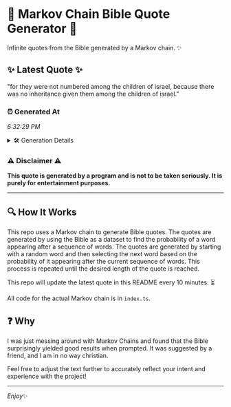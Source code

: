 # 📖 Markov Chain Bible Quote Generator 📖

Infinite quotes from the Bible generated by a Markov chain. ✨

## ✨ Latest Quote ✨
"for they were not numbered among the children of israel, because there was no inheritance given them among the children of israel."

### ⏰ Generated At
*6:32:29 PM*

<details>
    <summary>🛠️ Generation Details</summary>
    <p>
        <strong>🌱 Seed:</strong> for<br>
        <strong>🔄 Iterations:</strong> 21<br>
        <strong>📜 Context History:</strong><br>[ for ]: they<br>[ for, they ]: were<br>[ for, they, were ]: not<br>[ for, they, were, not ]: numbered<br>[ for, they, were, not, numbered ]: among<br>[ for, they, were, not, numbered, among ]: the<br>[ they, were, not, numbered, among, the ]: children<br>[ were, not, numbered, among, the, children ]: of<br>[ not, numbered, among, the, children, of ]: israel,<br>[ numbered, among, the, children, of, israel, ]: because<br>[ among, the, children, of, israel,, because ]: there<br>[ the, children, of, israel,, because, there ]: was<br>[ children, of, israel,, because, there, was ]: no<br>[ of, israel,, because, there, was, no ]: inheritance<br>[ israel,, because, there, was, no, inheritance ]: given<br>[ because, there, was, no, inheritance, given ]: them<br>[ there, was, no, inheritance, given, them ]: among<br>[ was, no, inheritance, given, them, among ]: the<br>[ no, inheritance, given, them, among, the ]: children<br>[ inheritance, given, them, among, the, children ]: of<br>[ given, them, among, the, children, of ]: israel.<br>
    </p>
</details>

### ⚠️ Disclaimer ⚠️
**This quote is generated by a program and is not to be taken seriously. It is purely for entertainment purposes.**

---

## 🔍 How It Works

This repo uses a Markov chain to generate Bible quotes. The quotes are generated by using the Bible as a dataset to find the probability of a word appearing after a sequence of words. The quotes are generated by starting with a random word and then selecting the next word based on the probability of it appearing after the current sequence of words. This process is repeated until the desired length of the quote is reached.

This repo will update the latest quote in this README every 10 minutes. ⏳

All code for the actual Markov chain is in `index.ts`.

## ❓ Why

I was just messing around with Markov Chains and found that the Bible surprisingly yielded good results when prompted. 
It was suggested by a friend, and I am in no way christian.

Feel free to adjust the text further to accurately reflect your intent and experience with the project!

---

*Enjoy*✨
